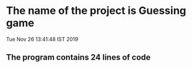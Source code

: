 # The name of the project is Guessing game 

Tue Nov 26 13:41:48 IST 2019

 ## The program contains 24 lines of code
